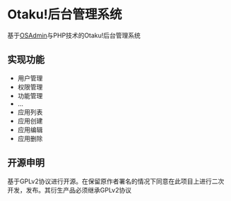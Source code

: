 # Otaku!后台管理系统 #

基于[OSAdmin](https://github.com/goglezon/OSAdmin)与PHP技术的Otaku!后台管理系统

## 实现功能 ##
- 用户管理
- 权限管理
- 功能管理
- ...
- 应用列表
- 应用创建
- 应用编辑
- 应用删除

## 开源申明 ##
基于GPLv2协议进行开源。在保留原作者署名的情况下同意在此项目上进行二次开发，发布。其衍生产品必须继承GPLv2协议